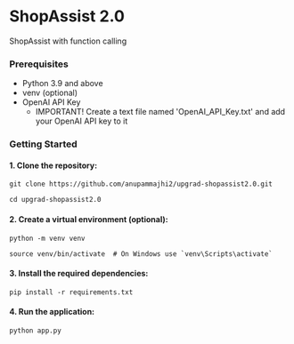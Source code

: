 # ShopAssist 2.0
ShopAssist with function calling

### Prerequisites
- Python 3.9 and above
- venv (optional)
- OpenAI API Key
    - IMPORTANT! Create a text file named 'OpenAI_API_Key.txt' and add your OpenAI API key to it

### Getting Started

#### 1. Clone the repository:

```
git clone https://github.com/anupammajhi2/upgrad-shopassist2.0.git

cd upgrad-shopassist2.0
```

#### 2. Create a virtual environment **(optional)**:

```
python -m venv venv

source venv/bin/activate  # On Windows use `venv\Scripts\activate`
```

#### 3. Install the required dependencies:
```
pip install -r requirements.txt
```

#### 4. Run the application:
```
python app.py
```